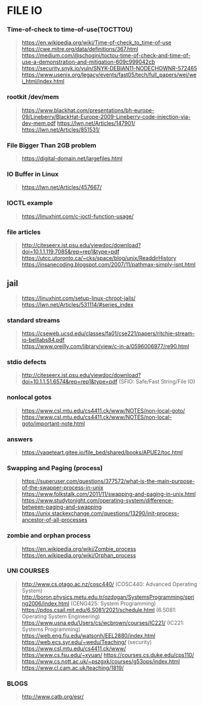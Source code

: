 # FILE IO

### Time-of-check to time-of-use(TOCTTOU)

> https://en.wikipedia.org/wiki/Time-of-check_to_time-of-use 
> https://cwe.mitre.org/data/definitions/367.html 
> https://medium.com/@schogini/toctou-time-of-check-and-time-of-use-a-demonstration-and-mitigation-609c999042cb 
> https://security.snyk.io/vuln/SNYK-DEBIAN11-NODECHOWNR-572465 
> https://www.usenix.org/legacy/events/fast05/tech/full_papers/wei/wei_html/index.html

### rootkit /dev/mem

> https://www.blackhat.com/presentations/bh-europe-09/Lineberry/BlackHat-Europe-2009-Lineberry-code-injection-via-dev-mem.pdf 
> https://lwn.net/Articles/147901/ 
> https://lwn.net/Articles/851531/

### File Bigger Than 2GB problem

> https://digital-domain.net/largefiles.html

### IO Buffer in Linux

> https://lwn.net/Articles/457667/

### IOCTL example

> https://linuxhint.com/c-ioctl-function-usage/

### file articles

> http://citeseerx.ist.psu.edu/viewdoc/download?doi=10.1.1.119.7085&rep=rep1&type=pdf  
> https://utcc.utoronto.ca/~cks/space/blog/unix/ReaddirHistory  
> https://insanecoding.blogspot.com/2007/11/pathmax-simply-isnt.html

## jail

> https://linuxhint.com/setup-linux-chroot-jails/  
> https://lwn.net/Articles/531114/#series_index

### standard streams

> https://cseweb.ucsd.edu/classes/fa01/cse221/papers/ritchie-stream-io-belllabs84.pdf  
> https://www.oreilly.com/library/view/c-in-a/0596006977/re90.html

### stdio defects

> http://citeseerx.ist.psu.edu/viewdoc/download?doi=10.1.1.51.6574&rep=rep1&type=pdf (SFIO: Safe/Fast String/File IO)

### nonlocal gotos

> https://www.csl.mtu.edu/cs4411.ck/www/NOTES/non-local-goto/ 
> https://www.csl.mtu.edu/cs4411.ck/www/NOTES/non-local-goto/important-note.html

### answers

> https://vaqeteart.gitee.io/file_bed/shared/books/APUE2/toc.html

### Swapping and Paging (process)

> https://superuser.com/questions/377572/what-is-the-main-purpose-of-the-swapper-process-in-unix  
> https://www.folkstalk.com/2011/11/swapping-and-paging-in-unix.html  
> https://www.studytonight.com/operating-system/difference-between-paging-and-swapping  
> https://unix.stackexchange.com/questions/13290/init-process-ancestor-of-all-processes

### zombie and orphan process

> https://en.wikipedia.org/wiki/Zombie_process  
> https://en.wikipedia.org/wiki/Orphan_process

### UNI COURSES

> http://www.cs.otago.ac.nz/cosc440/ (COSC440: Advanced Operating System)
> http://boron.physics.metu.edu.tr/ozdogan/SystemsProgramming/spring2006/index.html (CENG425: System Programming)
> https://pdos.csail.mit.edu/6.S081/2021/schedule.html (6.S081: Operating System Engineering)
> https://www.usna.edu/Users/cs/wcbrown/courses/IC221/ (IC221: Systems Programming)
> https://web.eng.fiu.edu/watsonh/EEL2880/index.html 
> https://web.ecs.syr.edu/~wedu/Teaching/ (security)
> https://www.csl.mtu.edu/cs4411.ck/www/ 
> https://www.cs.fsu.edu/~xyuan/ 
> https://courses.cs.duke.edu/cps110/ 
> https://www.cs.nott.ac.uk/~pszgxk/courses/g53ops/index.html
> https://www.cl.cam.ac.uk/teaching/1819/

### BLOGS

> http://www.catb.org/esr/
